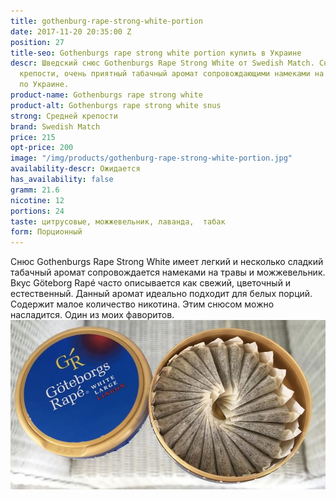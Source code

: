 ```yaml
---
title: gothenburg-rape-strong-white-portion
date: 2017-11-20 20:35:00 Z
position: 27
title-seo: Gothenburgs rape strong white portion купить в Украине
descr: Шведский снюс Gothenburgs Rape Strong White от Swedish Match. Снюс средней
  крепости, очень приятный табачный аромат сопровождающими намеками на травы. Отправляем
  по Украине.
product-name: Gothenburgs rape strong white
product-alt: Gothenburgs rape strong white snus
strong: Средней крепости
brand: Swedish Match
price: 215
opt-price: 200
image: "/img/products/gothenburg-rape-strong-white-portion.jpg"
availability-descr: Ожидается
has_availability: false
gramm: 21.6
nicotine: 12
portions: 24
taste: цитрусовые, можжевельник, лаванда,  табак
form: Порционный
---
```


Снюс Gothenburgs Rape Strong White имеет легкий и несколько сладкий табачный аромат сопровождается намеками на травы и можжевельник. Вкус Göteborg Rapé часто описывается как свежий, цветочный и естественный. Данный аромат идеально подходит для белых порций.<br>
Содержит малое количество никотина. Этим снюсом можно насладится. Один из моих фаворитов.
<img class="img-fluid" src="/img/products/more/gothenburg-snus.jpg" alt="Gothenburg Rapé White Portion Snus">